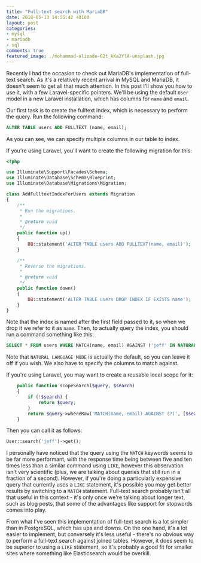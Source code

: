 ```yaml
---
title: "Full-text search with MariaDB"
date: 2018-05-13 14:55:42 +0100
layout: post
categories:
- mysql
- mariadb
- sql
comments: true
featured_image: ./mohammad-alizade-62t_kKa2YlA-unsplash.jpg
---
```


Recently I had the occasion to check out MariaDB's implementation of full-text search. As it's a relatively recent arrival in MySQL and MariaDB, it doesn't seem to get all that much attention. In this post I'll show you how to use it, with a few Laravel-specific pointers. We'll be using the default `User` model in a new Laravel installation, which has columns for `name` and `email`.

Our first task is to create the fulltext index, which is necessary to perform the query. Run the following command:

```sql
ALTER TABLE users ADD FULLTEXT (name, email);
```

As you can see, we can specify multiple columns in our table to index.

If you're using Laravel, you'll want to create the following migration for this:

```php
<?php

use Illuminate\Support\Facades\Schema;
use Illuminate\Database\Schema\Blueprint;
use Illuminate\Database\Migrations\Migration;

class AddFulltextIndexForUsers extends Migration
{
    /**
     * Run the migrations.
     *
     * @return void
     */
    public function up()
    {
        DB::statement('ALTER TABLE users ADD FULLTEXT(name, email)');
    }

    /**
     * Reverse the migrations.
     *
     * @return void
     */
    public function down()
    {
        DB::statement('ALTER TABLE users DROP INDEX IF EXISTS name');
    }
}
```

Note that the index is named after the first field passed to it, so when we drop it we refer to it as `name`. Then, to actually query the index, you should run a command something like this:

```sql
SELECT * FROM users WHERE MATCH(name, email) AGAINST ('jeff' IN NATURAL LANGUAGE MODE);
```

Note that `NATURAL LANGUAGE MODE` is actually the default, so you can leave it off if you wish. We also have to specify the columns to match against.

If you're using Laravel, you may want to create a reusable local scope for it:

```php
    public function scopeSearch($query, $search)
    {
        if (!$search) {
            return $query;
        }
        return $query->whereRaw('MATCH(name, email) AGAINST (?)', [$search]);
    }
```

Then you can call it as follows:

```php
User::search('jeff')->get();
```

I personally have noticed that the query using the `MATCH` keywords seems to be far more performant, with the response time being between five and ten times less than a similar command using `LIKE`, however this observation isn't very scientific (plus, we are talking about queries that still run in a fraction of a second). However, if you're doing a particularly expensive query that currently uses a `LIKE` statement, it's possible you may get better results by switching to a `MATCH` statement. Full-text search probably isn't all that useful in this context - it's only once we're talking about longer text, such as blog posts, that some of the advantages like support for stopwords comes into play.

From what I've seen this implementation of full-text search is a lot simpler than in PostgreSQL, which has ups and downs. On the one hand, it's a lot easier to implement, but conversely it's less useful - there's no obvious way to perform a full-text search against joined tables. However, it does seem to be superior to using a `LIKE` statement, so it's probably a good fit for smaller sites where something like Elasticsearch would be overkill.
